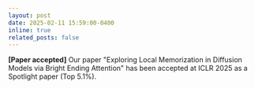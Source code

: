 ```yaml
---
layout: post
date: 2025-02-11 15:59:00-0400
inline: true
related_posts: false
---
```


**[Paper accepted]** Our paper "Exploring Local Memorization in Diffusion Models via Bright Ending Attention" has been accepted at ICLR 2025 as a Spotlight paper (Top 5.1%).
